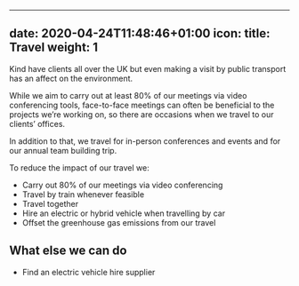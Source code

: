
---
date: 2020-04-24T11:48:46+01:00
icon:
title: Travel
weight: 1
---

Kind have clients all over the UK but even making a visit by public transport has an affect on the environment.
 
While we aim to carry out at least 80% of our meetings via video conferencing tools, face-to-face meetings can often be beneficial to the projects we’re working on, so there are occasions when we travel to our clients’ offices. 
 
In addition to that, we travel for in-person conferences and events and for our annual team building trip.

To reduce the impact of our travel we:

- Carry out 80% of our meetings via video conferencing
- Travel by train whenever feasible
- Travel together
- Hire an electric or hybrid vehicle when travelling by car
- Offset the greenhouse gas emissions from our travel

## What else we can do

- Find an electric vehicle hire supplier
